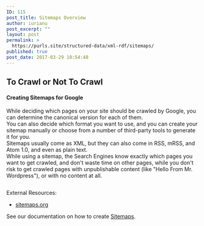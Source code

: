 ```yaml
---
ID: 115
post_title: Sitemaps Overview
author: iurianu
post_excerpt: ""
layout: post
permalink: >
  https://purls.site/structured-data/xml-rdf/sitemaps/
published: true
post_date: 2017-03-29 10:54:48
---
```

<h2>To Crawl or Not To Crawl</h2>

<h4>Creating Sitemaps for Google</h4>

While deciding which pages on your site should be crawled by Google, you can determine the canonical version for each of them.<br>
You can also decide which format you want to use, and you can create your sitemap manually or choose from a number of third-party tools to generate it for you.<br>
Sitemaps usually come as XML, but they can also come in RSS, mRSS, and Atom 1.0, and even as plain text.<br>
While using a sitemap, the Search Engines know exactly which pages you want to get crawled, and don't waste time on other pages, while you don't risk to get crawled pages with unpublishable content (like "Hello From Mr. Wordpress"), or with no content at all.

<figure itemprop="image" itemscope itemtype="http://schema.org/ImageObject" style="border:none;">
<a itemprop="url" target="_blank" href="http://purls.site/wp-content/uploads/2017/03/sitemap-image.jpg"><img itemprop="image" src="http://purls.site/wp-content/uploads/2017/03/sitemap-image.jpg" alt="" class="alignnone size-medium wp-image-117" /><meta itemprop="width" content="300"><meta itemprop="height" content="116"></a></figure>

External Resources:

<ul>
<li><a href="http://www.sitemaps.org/protocol.html" rel="tag nofollow" itemprop="url" target="_blank">sitemaps.org</a></li>
</ul>

See our documentation on how to create <a href="http://purls.site/xml/how-to-create-a-website-sitemap/" rel="tag" target="_Blank" itemprop="url">Sitemaps</a>.